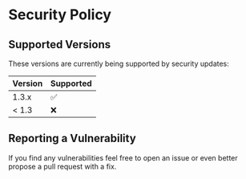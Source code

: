 # Security Policy

## Supported Versions

These versions are currently being supported by security updates:

| Version | Supported          |
| ------- | ------------------ |
| 1.3.x   | :white_check_mark: |
| < 1.3   | :x:                |

## Reporting a Vulnerability

If you find any vulnerabilities feel free to open an issue or even better propose a pull request with a fix.
